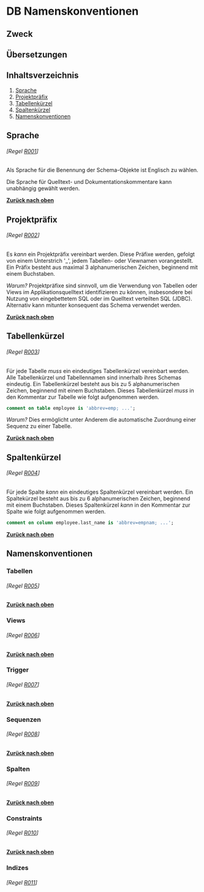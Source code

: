 # DB Namenskonventionen

## Zweck



## Übersetzungen


## Inhaltsverzeichnis



  1. [Sprache](#sprache)
  1. [Projektpräfix](#projektpräfix)
  1. [Tabellenkürzel](#tabellenkürzel)
  1. [Spaltenkürzel](#spaltenkürzel)
  1. [Namenskonventionen](#namenskonventionen)
## Sprache
###### [Regel [R001](#regel-r001)]

Als Sprache für die Benennung der Schema-Objekte ist Englisch zu wählen.

Die Sprache für Quelltext- und Dokumentationskommentare kann unabhängig gewählt werden.

**[Zurück nach oben](#inhaltsverzeichnis)**
## Projektpräfix
###### [Regel [R002](#regel-r002)]

Es _kann_ ein Projektpräfix vereinbart werden.
Diese Präfixe werden, gefolgt von einem Unterstrich '_', jedem Tabellen- oder Viewnamen vorangestellt.
Ein Präfix besteht aus maximal 3 alphanumerischen Zeichen, beginnend mit einem Buchstaben.

_Warum?_ Projektpräfixe sind sinnvoll, um die Verwendung von Tabellen oder Views im Applikationsquelltext identifizieren zu können, insbesondere bei Nutzung von
eingebettetem SQL oder im Quelltext verteilten SQL (JDBC). Alternativ kann mitunter konsequent das Schema verwendet werden.


**[Zurück nach oben](#inhaltsverzeichnis)**
## Tabellenkürzel
###### [Regel [R003](#regel-r003)]

Für jede Tabelle _muss_ ein eindeutiges Tabellenkürzel vereinbart werden.
Alle Tabellenkürzel und Tabellennamen sind innerhalb ihres Schemas eindeutig.
Ein Tabellenkürzel besteht aus bis zu 5 alphanumerischen Zeichen, beginnend mit einem Buchstaben.
Dieses Tabellenkürzel _muss_ in den Kommentar zur Tabelle wie folgt aufgenommen werden.

  ```sql
  comment on table employee is 'abbrev=emp; ...';
  ```

_Warum?_ Dies ermöglicht unter Anderem die automatische Zuordnung einer Sequenz zu einer Tabelle.


**[Zurück nach oben](#inhaltsverzeichnis)**
## Spaltenkürzel
###### [Regel [R004](#regel-r004)]


Für jede Spalte _kann_ ein eindeutiges Spaltenkürzel vereinbart werden.
Ein Spaltekürzel besteht aus bis zu 6 alphanumerischen Zeichen, beginnend mit einem Buchstaben.
Dieses Spaltenkürzel _kann_ in den Kommentar zur Spalte wie folgt aufgenommen werden.

  ```sql
  comment on column employee.last_name is 'abbrev=empnam; ...';
  ```


**[Zurück nach oben](#inhaltsverzeichnis)**
## Namenskonventionen

### Tabellen
###### [Regel [R005](#regel-r005)]

**[Zurück nach oben](#inhaltsverzeichnis)**
### Views
###### [Regel [R006](#regel-r006)]

**[Zurück nach oben](#inhaltsverzeichnis)**
### Trigger
###### [Regel [R007](#regel-r007)]

**[Zurück nach oben](#inhaltsverzeichnis)**
### Sequenzen
###### [Regel [R008](#regel-r008)]

**[Zurück nach oben](#inhaltsverzeichnis)**
### Spalten
###### [Regel [R009](#regel-r009)]

**[Zurück nach oben](#inhaltsverzeichnis)**
### Constraints
###### [Regel [R010](#regel-r010)]

**[Zurück nach oben](#inhaltsverzeichnis)**
### Indizes
###### [Regel [R011](#regel-r011)]




